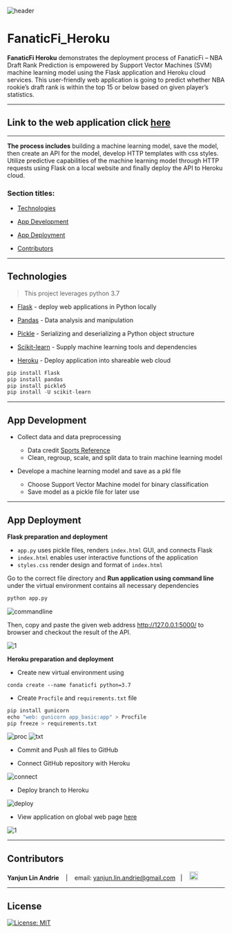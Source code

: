 ![header](pics/header.png)
# FanaticFi_Heroku

**FanaticFi Heroku** demonstrates the deployment process of FanaticFi – NBA Draft Rank Prediction is empowered by Support Vector Machines (SVM) machine learning model using the Flask application and Heroku cloud services. This user-friendly web application is going to predict whether NBA rookie’s draft rank is within the top 15 or below based on given player’s statistics. 

---

## **Link to the web application** click [here](https://fanaticfi-heroku.herokuapp.com/)
---

**The process includes** building a machine learning model, save the model, then create an API for the model, develop HTTP templates with css styles. Utilize predictive capabilities of the machine learning model through HTTP requests using Flask on a local website and finally deploy the API to Heroku cloud.

### Section titles:

* [Technologies](#technologies)

* [App Development](#app-development)

* [App Deployment](#app-deployment)

* [Contributors](#contributors)

---

## Technologies
>This project leverages python 3.7

* [Flask](https://flask.palletsprojects.com/en/2.1.x/) - deploy web applications in Python locally

* [Pandas](https://pandas.pydata.org/) - Data analysis and manipulation

* [Pickle](https://docs.python.org/3/library/pickle.html) - Serializing and deserializing a Python object structure

* [Scikit-learn](https://scikit-learn.org/stable/install.html) - Supply machine learning tools and dependencies

* [Heroku](https://dashboard.heroku.com/apps) - Deploy application into shareable web cloud


```python
pip install Flask
pip install pandas
pip install pickle5
pip install -U scikit-learn
```

---

## App Development

* Collect data and data preprocessing
    * Data credit [Sports Reference](https://www.sports-reference.com)
    * Clean, regroup, scale, and split data to train machine learning model
    
* Develope a machine learning model and save as a pkl file
    * Choose Support Vector Machine model for binary classification
    * Save model as a pickle file for later use

---

## App Deployment

**Flask preparation and deployment**
* `app.py` uses pickle files, renders `index.html` GUI, and connects Flask
* `index.html` enables user interactive functions of the application
* `styles.css` render design and format of `index.html`

Go to the correct file directory and
**Run application using command line** under the virtual environment contains all necessary dependencies

```python
python app.py
```
![commandline](pics/commandline.png)

Then, copy and paste the given web address http://127.0.0.1:5000/ to browser and checkout the result of the API.

![1](pics/1.jpeg)


**Heroku preparation and deployment**
* Create new virtual environment using

`conda create --name fanaticfi python=3.7`

* Create `Procfile` and `requirements.txt` file

```python
pip install gunicorn
echo "web: gunicorn app_basic:app" > Procfile
pip freeze > requirements.txt
```

![proc](pics/proc.png)
![txt](pics/txt.png)

* Commit and Push all files to GitHub

* Connect GitHub repository with Heroku

![connect](pics/connect.png)

* Deploy branch to Heroku

![deploy](pics/deploy.png)

* View application on global web page [here](https:fanaticfi-api.herokuapp.com/)

![1](pics/1.jpeg)

---

## Contributors

**Yanjun Lin Andrie** <span>&nbsp;&nbsp;</span> |
<span>&nbsp;&nbsp;</span> email: yanjun.lin.andrie@gmail.com <span>&nbsp;&nbsp;</span>|
<span>&nbsp;&nbsp;</span> [<img src="pics/linkedin.png" alt="in" width="20"/>](https://www.linkedin.com/in/yanjun-linked/)

---

## License

[![License: MIT](https://img.shields.io/badge/License-MIT-yellow.svg)](LICENSE)

